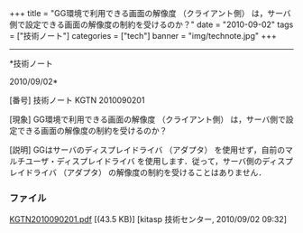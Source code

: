 ﻿+++
title = "GG環境で利用できる画面の解像度 （クライアント側） は，サーバ側で設定できる画面の解像度の制約を受けるのか？"
date = "2010-09-02"
tags = ["技術ノート"]
categories = ["tech"]
banner = "img/technote.jpg"
+++

-----------------------------------------------------------------------------------------------------------------------------

*技術ノート

2010/09/02*


[番号]
技術ノート KGTN 2010090201

[現象]
GG環境で利用できる画面の解像度 （クライアント側）
は，サーバ側で設定できる画面の解像度の制約を受けるのか？

[説明]
GGはサーバのディスプレイドライバ （アダプタ）
を使用せず，自前のマルチユーザ・ディスプレイドライバ
を使用します．従って，サーバ側のディスプレイドライバ （アダプタ）
の解像度の制約を受けることはありません．


### ファイル

 
 


[KGTN2010090201.pdf](http://techreport.kitasp.net/attachments/download/303/KGTN2010090201.pdf)
 [(43.5 KB)] [kitasp 技術センター, 2010/09/02
09:32]


 


 

